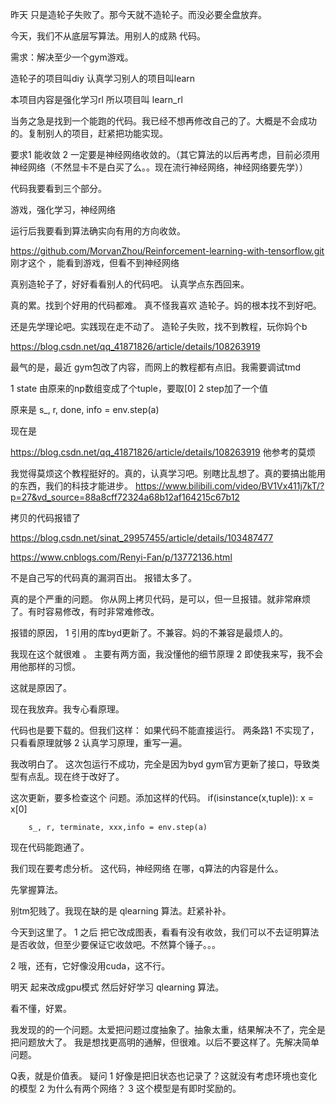 

昨天 只是造轮子失败了。那今天就不造轮子。而没必要全盘放弃。

今天，我们不从底层写算法。用别人的成熟 代码。

需求：解决至少一个gym游戏。

造轮子的项目叫diy
认真学习别人的项目叫learn

本项目内容是强化学习rl
所以项目叫 learn_rl


当务之急是找到一个能跑的代码。我已经不想再修改自己的了。大概是不会成功的。复制别人的项目，赶紧把功能实现。

要求1   能收敛
2   一定要是神经网络收敛的。（其它算法的以后再考虑，目前必须用神经网络（不然显卡不是白买了么。。现在流行神经网络，神经网络要先学））


代码我要看到三个部分。

游戏，强化学习，神经网络

运行后我要看到算法确实向有用的方向收敛。



https://github.com/MorvanZhou/Reinforcement-learning-with-tensorflow.git
刚才这个 ，能看到游戏，但看不到神经网络

真别造轮子了，好好看看别人的代码吧。
认真学点东西回来。




真的累。找到个好用的代码都难。
真不怪我喜欢 造轮子。妈的根本找不到好吧。


还是先学理论吧。实践现在走不动了。
造轮子失败，找不到教程，玩你妈个b

https://blog.csdn.net/qq_41871826/article/details/108263919


最气的是，最近 gym包改了内容，而网上的教程都有点旧。我需要调试tmd

1   state 由原来的np数组变成了个tuple，要取[0]
2   step加了一个值

原来是
s_, r, done, info = env.step(a)

现在是


https://blog.csdn.net/qq_41871826/article/details/108263919
他参考的莫烦

我觉得莫烦这个教程挺好的。真的，认真学习吧。别瞎比乱想了。真的要搞出能用的东西，我们的科技才能进步。
https://www.bilibili.com/video/BV1Vx411j7kT/?p=27&vd_source=88a8cff72324a68b12af164215c67b12

拷贝的代码报错了

https://blog.csdn.net/sinat_29957455/article/details/103487477


https://www.cnblogs.com/Renyi-Fan/p/13772136.html


不是自己写的代码真的漏洞百出。
报错太多了。


真的是个严重的问题。
你从网上拷贝代码，是可以，但一旦报错。就非常麻烦了。有时容易修改，有时非常难修改。

报错的原因，
1   引用的库byd更新了。不兼容。妈的不兼容是最烦人的。

我现在这个就很难 。
主要有两方面，我没懂他的细节原理
2 即使我来写，我不会用他那样的习惯。


这就是原因了。


现在我放弃。我专心看原理。

代码也是要下载的。但我们这样：
如果代码不能直接运行。
两条路1 不实现了，只看看原理就够
2   认真学习原理，重写一遍。



我改明白了。
这次包运行不成功，完全是因为byd gym官方更新了接口，导致类型有点乱。现在终于改好了。

这次更新，要多检查这个 问题。添加这样的代码。
        if(isinstance(x,tuple)):
            x = x[0]

        s_, r, terminate, xxx,info = env.step(a)


现在代码能跑通了。

我们现在要考虑分析。
这代码，神经网络 在哪，q算法的内容是什么。

先掌握算法。


别tm犯贱了。我现在缺的是 qlearning 算法。赶紧补补。

今天到这里了。
1   之后 把它改成图表，看看有没有收敛，我们可以不去证明算法是否收敛，但至少要保证它收敛吧。不然算个锤子。。。

2   哦，还有，它好像没用cuda，这不行。


明天 起来改成gpu模式
然后好好学习 qlearning 算法。

看不懂，好累。

我发现的的一个问题。太爱把问题过度抽象了。抽象太重，结果解决不了，完全是把问题放大了。
我是想找更高明的通解，但很难。以后不要这样了。先解决简单问题。


Q表，就是价值表。
疑问
1   好像是把旧状态也记录了？这就没有考虑环境也变化 的模型
2   为什么有两个网络？
3   这个模型是有即时奖励的。

